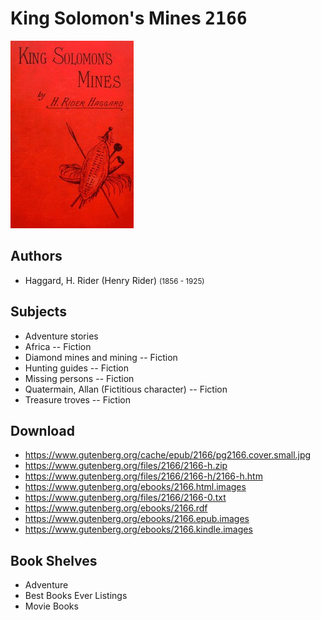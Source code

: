 # King Solomon's Mines <kbd>2166</kbd>

![](./cover.medium.jpg "")

## Authors


 - Haggard, H. Rider (Henry Rider) <small>(1856 - 1925)</small>

## Subjects


 - Adventure stories
 - Africa -- Fiction
 - Diamond mines and mining -- Fiction
 - Hunting guides -- Fiction
 - Missing persons -- Fiction
 - Quatermain, Allan (Fictitious character) -- Fiction
 - Treasure troves -- Fiction

## Download


 - https://www.gutenberg.org/cache/epub/2166/pg2166.cover.small.jpg
 - https://www.gutenberg.org/files/2166/2166-h.zip
 - https://www.gutenberg.org/files/2166/2166-h/2166-h.htm
 - https://www.gutenberg.org/ebooks/2166.html.images
 - https://www.gutenberg.org/files/2166/2166-0.txt
 - https://www.gutenberg.org/ebooks/2166.rdf
 - https://www.gutenberg.org/ebooks/2166.epub.images
 - https://www.gutenberg.org/ebooks/2166.kindle.images

## Book Shelves


 - Adventure
 - Best Books Ever Listings
 - Movie Books
